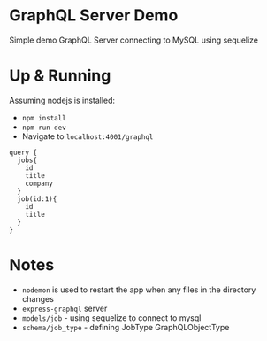# GraphQL Server Demo

Simple demo GraphQL Server connecting to MySQL using sequelize

# Up & Running

Assuming nodejs is installed:

- `npm install`
- `npm run dev`
- Navigate to `localhost:4001/graphql`

```
query {
  jobs{
    id
    title
    company
  }
  job(id:1){
    id
    title
  }
}

```

# Notes

- `nodemon` is used to restart the app when any files in the directory changes
- `express-graphql` server
- `models/job` - using sequelize to connect to mysql
- `schema/job_type` - defining JobType GraphQLObjectType
